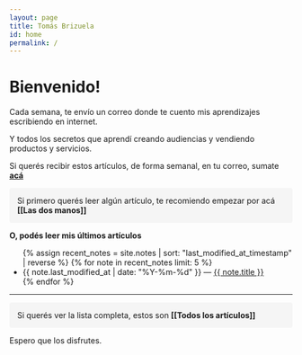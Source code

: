 ```yaml
---
layout: page
title: Tomás Brizuela
id: home
permalink: /
---
```


# Bienvenido! 

Cada semana, te envío un correo donde te cuento mis aprendizajes escribiendo en internet.

Y todos los secretos que aprendí creando audiencias y vendiendo productos y servicios.


Si querés recibir estos artículos, de forma semanal, en tu correo, sumate [**acá**](https://tomasbrizuela.crd.co/)



<p style="padding: 1em 1em; background: #F5F5F5; border-radius: 4px;">
 Si primero querés leer algún artículo, te recomiendo empezar por acá <span style="font-weight: bold">[[Las dos manos]]</span>
</p>

<strong>O, podés leer mis últimos artículos</strong>

<ul>
  {% assign recent_notes = site.notes | sort: "last_modified_at_timestamp" | reverse %}
  {% for note in recent_notes limit: 5 %}
    <li>
      {{ note.last_modified_at | date: "%Y-%m-%d" }} — <a class="internal-link" href="{{ note.url }}">{{ note.title }}</a>
    </li>
  {% endfor %}
</ul>

---

<p style="padding: 1em 1em; background: #F5F5F5; border-radius: 4px;">
  Si querés ver la lista completa, estos son  <span style="font-weight: bold">[[Todos los artículos]]</span>
</p>



Espero que los disfrutes.





<style>
  .wrapper {
    max-width: 46em;
  }
</style>

